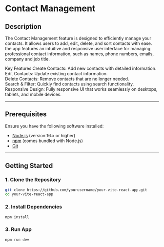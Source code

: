 # Contact Management

## Description

The Contact Management feature is designed to efficiently manage your contacts. It allows users to add, edit, delete, and sort contacts with ease. the app features an intuitive and responsive user interface for managing professional contact information, such as names, phone numbers, emails, company and job title.

Key Features
Create Contacts: Add new contacts with detailed information.<br>
Edit Contacts: Update existing contact information.<br>
Delete Contacts: Remove contacts that are no longer needed.<br>
Search & Filter: Quickly find contacts using search functionality.<br>
Responsive Design: Fully responsive UI that works seamlessly on desktops, tablets, and mobile devices.<br>

---

## Prerequisites

Ensure you have the following software installed:

- [Node.js](https://nodejs.org/) (version 16.x or higher)
- [npm](https://www.npmjs.com/) (comes bundled with Node.js)
- [Git](https://git-scm.com/)

---

## Getting Started

### 1. Clone the Repository

```bash
git clone https://github.com/yourusername/your-vite-react-app.git
cd your-vite-react-app
```

### 2. Install Dependencies
```bash
npm install
```

### 3. Run App
```bash
npm run dev
```
